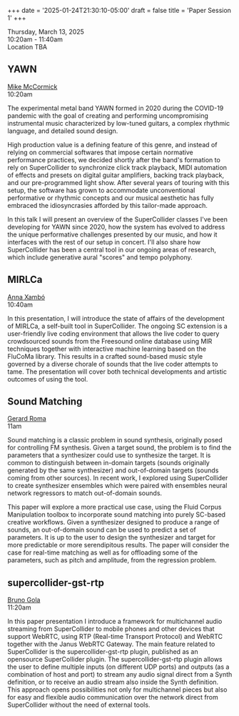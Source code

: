 
+++
date = '2025-01-24T21:30:10-05:00'
draft = false
title = 'Paper Session 1'
+++

Thursday, March 13, 2025  
10:20am - 11:40am  
Location TBA

## YAWN

[Mike McCormick](/bios/#mike-mccormick)  
10:20am

The experimental metal band YAWN formed in 2020 during the COVID-19 pandemic with the goal of creating and performing uncompromising instrumental music characterized by low-tuned guitars, a complex rhythmic language, and detailed sound design.

High production value is a defining feature of this genre, and instead of relying on commercial softwares that impose certain normative performance practices, we decided shortly after the band's formation to rely on SuperCollider to synchronize click track playback, MIDI automation of effects and presets on digital guitar amplifiers, backing track playback, and our pre-programmed light show. After several years of touring with this setup, the software has grown to accommodate unconventional performative or rhythmic concepts and our musical aesthetic has fully embraced the idiosyncrasies afforded by this tailor-made approach.

In this talk I will present an overview of the SuperCollider classes I've been developing for YAWN since 2020, how the system has evolved to address the unique performative challenges presented by our music, and how it interfaces with the rest of our setup in concert. I'll also share how SuperCollider has been a central tool in our ongoing areas of research, which include generative aural "scores" and tempo polyphony.

## MIRLCa

[Anna Xambó](/bios/#anna-xambó)  
10:40am

In this presentation, I will introduce the state of affairs of the development of MIRLCa, a self-built tool in SuperCollider. The ongoing SC extension is a user-friendly live coding environment that allows the live coder to query crowdsourced sounds from the Freesound online database using MIR techniques together with interactive machine learning based on the FluCoMa library. This results in a crafted sound-based music style governed by a diverse chorale of sounds that the live coder attempts to tame. The presentation will cover both technical developments and artistic outcomes of using the tool.

## Sound Matching

[Gerard Roma](/bios/#gerard-roma)  
11am

Sound matching is a classic problem in sound synthesis, originally posed for controlling FM synthesis. Given a target sound, the problem is to find the parameters that a synthesizer could use to synthesize the target. It is common to distinguish between in-domain targets (sounds originally generated by the same synthesizer) and out-of-domain targets (sounds coming from other sources). In recent work, I explored using SuperCollider to create synthesizer ensembles which were paired with ensembles neural network regressors to match out-of-domain sounds.

This paper will explore a more practical use case, using the Fluid Corpus Manipulation toolbox  to incorporate sound matching into purely SC-based creative workflows. Given a synthesizer designed to produce a range of sounds, an out-of-domain sound can be used to predict a set of parameters. It is up to the user to design the synthesizer and target for more predictable or more serendipitous results. The paper will consider the case for real-time matching as well as for offloading some of the parameters, such as pitch and amplitude,  from the regression problem.

## supercollider-gst-rtp

[Bruno Gola](/bios/#bruno-gola)  
11:20am

In this paper presentation I introduce a framework for multichannel audio streaming from SuperCollider to mobile phones and other devices that support WebRTC, using RTP (Real-time Transport Protocol) and WebRTC together with the Janus WebRTC Gateway. The main feature related to SuperCollider is the supercollider-gst-rtp plugin, published as an opensource SuperCollider plugin. The supercollider-gst-rtp plugin allows the user to define multiple inputs (on different UDP ports) and outputs (as a combination of host and port) to stream any audio signal direct from a Synth definition, or to receive an audio stream also inside the Synth definition. This approach opens possibilities not only for multichannel pieces but also for easy and flexible audio communication over the network direct from SuperCollider without the need of external tools.

